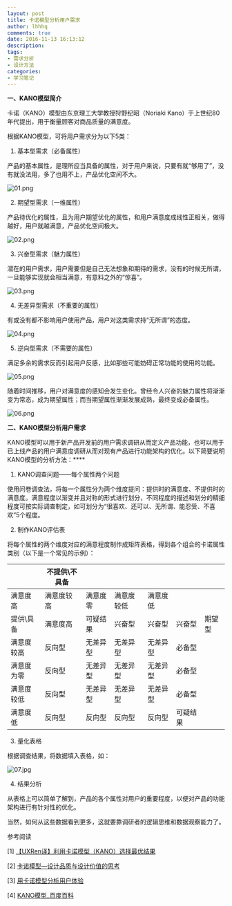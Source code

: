 ```yaml
---
layout: post
title: 卡诺模型分析用户需求
author: lhhhq
comments: true
date: 2016-11-13 16:13:12
description:
tags:
- 需求分析
- 设计方法
categories:
- 学习笔记
---
```


**一、KANO模型简介**

卡诺（KANO）模型由东京理工大学教授狩野纪昭（Noriaki Kano）于上世纪80年代提出，用于衡量顾客对商品质量的满意度。

根据KANO模型，可将用户需求分为以下5类：

1. 基本型需求（必备属性）

产品的基本属性，是理所应当具备的属性，对于用户来说，只要有就“够用了”，没有就没法用，多了也用不上，产品优化空间不大。

![01.png](http://ce.sysu.edu.cn/hope/UploadFiles/Image/201611/63614729849841921394344.png)

2. 期望型需求（一维属性）

产品待优化的属性，且为用户期望优化的属性，和用户满意度成线性正相关，做得越好，用户就越满意，产品优化空间极大。

![02.png](http://ce.sysu.edu.cn/hope/UploadFiles/Image/201611/63614729865223548389501.png)

3. 兴奋型需求（魅力属性）

潜在的用户需求，用户需要但是自己无法想象和期待的需求，没有的时候无所谓，一旦能够实现就会相当满意，有意料之外的“惊喜”。

![03.png](http://ce.sysu.edu.cn/hope/UploadFiles/Image/201611/63614729878093570954742.png)

4. 无差异型需求（不重要的属性）

有或没有都不影响用户使用产品，用户对这类需求持“无所谓”的态度。

![04.png](http://ce.sysu.edu.cn/hope/UploadFiles/Image/201611/63614729891774795081807.png)

5. 逆向型需求（不需要的属性）

满足多余的需求反而引起用户反感，比如那些可能妨碍正常功能的使用的功能。

![05.png](http://ce.sysu.edu.cn/hope/UploadFiles/Image/201611/63614729906033220015437.png)

随着时间推移，用户对满意度的感知会发生变化。曾经令人兴奋的魅力属性将渐渐变为常态，成为期望属性；而当期望属性渐渐发展成熟，最终变成必备属性。

![06.png](http://ce.sysu.edu.cn/hope/UploadFiles/Image/201611/63614729919028042897964.png)

**二、KANO模型分析用户需求**

KANO模型可以用于新产品开发前的用户需求调研从而定义产品功能，也可以用于已上线产品的用户满意度调研从而对现有产品进行功能架构的优化。以下简要说明KANO模型的分析方法：****

1. KANO调查问题——每个属性两个问题

使用问卷调查法，将每一个属性分为两个维度提问：提供时的满意度、不提供时的满意度。满意程度以渐变并且对称的形式进行划分，不同程度的描述和划分的精细程度可按实际调查制定，如可划分为“很喜欢、还可以、无所谓、能忍受、不喜欢”5个程度。

2. 制作KANO评估表

将每个属性的两个维度对应的满意程度制作成矩阵表格，得到各个组合的卡诺属性类别（以下是一个常见的示例）：

|       | 不提供\不具备 |      |       |      |      |      |
| ----- | ------- | ---- | ----- | ---- | ---- | ---- |
| 满意度高  | 满意度较高   | 满意度零 | 满意度较低 | 满意度低 |      |      |
| 提供\具备 | 满意度高    | 可疑结果 | 兴奋型   | 兴奋型  | 兴奋型  | 期望型  |
| 满意度较高 | 反向型     | 无差异型 | 无差异型  | 无差异型 | 必备型  |      |
| 满意度为零 | 反向型     | 无差异型 | 无差异型  | 无差异型 | 必备型  |      |
| 满意度较低 | 反向型     | 无差异型 | 无差异型  | 无差异型 | 必备型  |      |
| 满意度低  | 反向型     | 反向型  | 反向型   | 反向型  | 可疑结果 |      |

3. 量化表格

根据调查结果，将数据填入表格，如：

![07.jpg](http://ce.sysu.edu.cn/hope/UploadFiles/Image/201611/63614729933099267512157.jpg)

4. 结果分析

从表格上可以简单了解到，产品的各个属性对用户的重要程度，以便对产品的功能架构进行有针对性的优化。

当然，如何从这些数据看到更多，这就要靠调研者的逻辑思维和数据观察能力了。

参考阅读

[1] [【UXRen译】利用卡诺模型（KANO）选择最优结果](http://www.tuicool.com/articles/fyQ7bi)

[2] [卡诺模型—设计品质与设计价值的思考](http://cdc.tencent.com/2011/02/16/%E5%8D%A1%E8%AF%BA%E6%A8%A1%E5%9E%8B%E2%80%94%E8%AE%BE%E8%AE%A1%E5%93%81%E8%B4%A8%E4%B8%8E%E8%AE%BE%E8%AE%A1%E4%BB%B7%E5%80%BC%E7%9A%84%E6%80%9D%E8%80%83/)

[3] [用卡诺模型分析用户体验](http://www.codeweblog.com/%E4%BB%8E%E9%AD%85%E5%8A%9B%E5%93%81%E8%B4%A8%E5%88%B0%E4%BC%9F%E5%A4%A7%E4%BA%A7%E5%93%81-%E7%94%A8%E5%8D%A1%E8%AF%BA%E6%A8%A1%E5%9E%8B%E5%88%86%E6%9E%90%E7%94%A8%E6%88%B7%E4%BD%93%E9%AA%8C/)

[4] [KANO模型_百度百科](http://baike.baidu.com/link?url=9hgQiY0vxkYeglubtdYJOvflbRoeSfv5d8FSaONTt17aXpXfhIhalq6rMpgDA_oWzqS95FLqc9KrDZo987Kbl3ubAECC34VC6ZIHQVCtTjqSOspX3yUXs-BQ0ppz22NzkzyKYLR69kKCsZpImJw-i63j2PXNQ3somWVaV6wmjI9JE9EluLSb0QuNBrnfpBTdgnjDxWFMhoCeCh7qCZhkfa#6_1)